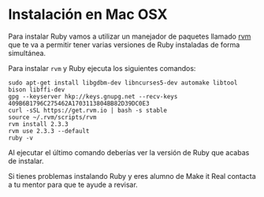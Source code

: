 # Instalación en Mac OSX

Para instalar Ruby vamos a utilizar un manejador de paquetes llamado [rvm](https://rvm.io/) que te va a permitir tener varias versiones de Ruby instaladas de forma simultánea.

Para instalar `rvm` y Ruby ejecuta los siguientes comandos:

```
sudo apt-get install libgdbm-dev libncurses5-dev automake libtool bison libffi-dev
gpg --keyserver hkp://keys.gnupg.net --recv-keys 409B6B1796C275462A1703113804BB82D39DC0E3
curl -sSL https://get.rvm.io | bash -s stable
source ~/.rvm/scripts/rvm
rvm install 2.3.3
rvm use 2.3.3 --default
ruby -v
```

Al ejecutar el último comando deberías ver la versión de Ruby que acabas de instalar.

Si tienes problemas instalando Ruby y eres alumno de Make it Real contacta a tu mentor para que te ayude a revisar.
